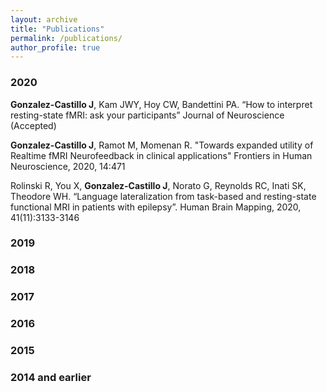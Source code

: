 ```yaml
---
layout: archive
title: "Publications"
permalink: /publications/
author_profile: true
---
```


### 2020

**Gonzalez-Castillo J**, Kam JWY, Hoy CW, Bandettini PA. “How to interpret resting-state fMRI: ask your participants” Journal of Neuroscience (Accepted)

**Gonzalez-Castillo J**, Ramot M, Momenan R. "Towards expanded utility of Realtime fMRI Neurofeedback in clinical applications" Frontiers in Human Neuroscience, 2020, 14:471

Rolinski R, You X, **Gonzalez-Castillo J**, Norato G, Reynolds RC, Inati SK, Theodore WH. “Language lateralization from task-based and resting-state functional MRI in patients with epilepsy”. Human Brain Mapping, 2020, 41(11):3133-3146



### 2019

### 2018

### 2017

### 2016

### 2015

### 2014 and earlier
